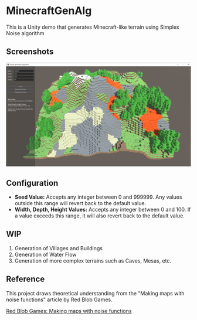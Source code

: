 # MinecraftGenAlg

This is a Unity demo that generates Minecraft-like terrain using Simplex Noise algorithm

## Screenshots

![Screenshot 1](./Screenshots/Screenshot1.png)

## Configuration

- **Seed Value:** Accepts any integer between 0 and 999999. Any values outside this range will revert back to the default value.
- **Width, Depth, Height Values:** Accepts any integer between 0 and 100. If a value exceeds this range, it will also revert back to the default value.

## WIP

1. Generation of Villages and Buildings
2. Generation of Water Flow
3. Generation of more complex terrains such as Caves, Mesas, etc.

## Reference

This project draws theoretical understanding from the "Making maps with noise functions" article by Red Blob Games. 

[Red Blob Games: Making maps with noise functions](https://www.redblobgames.com/maps/terrain-from-noise/)

